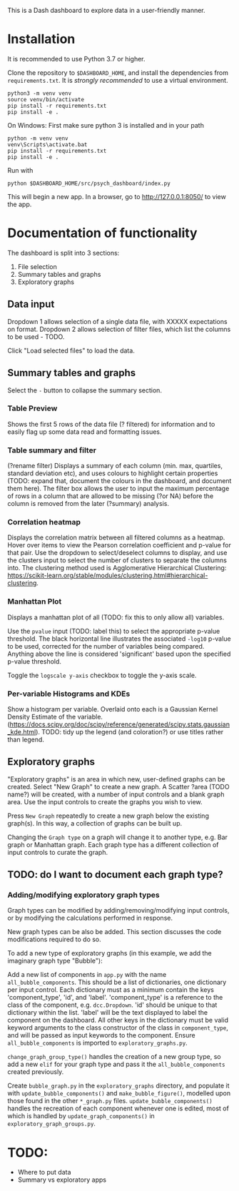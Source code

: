 This is a Dash dashboard to explore data in a user-friendly manner.

# Installation

It is recommended to use Python 3.7 or higher.

Clone the repository to `$DASHBOARD_HOME`, and install the dependencies from `requirements.txt`. 
It is _strongly recommended_ to use a virtual environment.
```
python3 -m venv venv
source venv/bin/activate
pip install -r requirements.txt
pip install -e .
```
On Windows: First make sure python 3 is installed and in your path
```
python -m venv venv
venv\Scripts\activate.bat
pip install -r requirements.txt
pip install -e .
```
Run with
```
python $DASHBOARD_HOME/src/psych_dashboard/index.py
```
This will begin a new app. In a browser, go to http://127.0.0.1:8050/ 
to view the app.

# Documentation of functionality
The dashboard is split into 3 sections:
1. File selection
2. Summary tables and graphs
3. Exploratory graphs

## Data input
Dropdown 1 allows selection of a single data file, with XXXXX expectations
on format.
Dropdown 2 allows selection of filter files, which list the columns to be
used - TODO.

Click "Load selected files" to load the data.

## Summary tables and graphs
Select the `-` button to collapse the summary section.

### Table Preview
Shows the first 5 rows of the data file (? filtered) for 
information and to easily flag up some data read and formatting issues.

### Table summary and filter
(?rename filter) Displays a summary of each 
column (min. max, quartiles, standard deviation etc), and uses colours to
highlight certain properties (TODO: expand that, document the colours in
the dashboard, and document them here). The filter box allows the user
to input the maximum percentage of rows in a column that are allowed to 
be missing (?or NA) before the column is removed from the later (?summary) 
analysis.

### Correlation heatmap
Displays the correlation matrix between all filtered
columns as a heatmap. Hover over items to view the Pearson correlation 
coefficient and p-value for that pair.
Use the dropdown to select/deselect columns to display, and use the
clusters input to select the number of clusters to separate the columns 
into. The clustering method used is Agglomerative Hierarchical Clustering:
https://scikit-learn.org/stable/modules/clustering.html#hierarchical-clustering.
 
### Manhattan Plot
Displays a manhattan plot of all (TODO: fix this to only
allow all) variables.

Use the `pvalue` input (TODO: label this) to select the
appropriate p-value threshold. The black horizontal line illustrates the
associated `-log10` p-value to be used, corrected for the number of variables
being compared. Anything above the line is considered 'significant' based
upon the specified p-value threshold.

Toggle the `logscale y-axis` checkbox to toggle the y-axis scale.

### Per-variable Histograms and KDEs
Show a histogram per variable. Overlaid onto each is a Gaussian Kernel 
Density Estimate of the variable. 
(https://docs.scipy.org/doc/scipy/reference/generated/scipy.stats.gaussian_kde.html).
TODO: tidy up the legend (and coloration?) or use titles rather than legend.

## Exploratory graphs
"Exploratory graphs" is an area in which new, user-defined graphs can be 
created. Select "New Graph" to create a new graph. A Scatter ?area (TODO name?)
will be created, with a number of input controls and a blank graph area.
Use the input controls to create the graphs you wish to view.

Press `New Graph` repeatedly to create a new graph below the existing graph(s).
In this way, a collection of graphs can be built up.

Changing the `Graph type` on a graph will change it to another type, e.g.
Bar graph or Manhattan graph. Each graph type has a different collection
of input controls to curate the graph.

## TODO: do I want to document each graph type?

### Adding/modifying exploratory graph types
Graph types can be modified by adding/removing/modifying input controls,
or by modifying the calculations performed in response.

New graph types can be also be added. This section discusses the code modifications required to do so.

To add a new type of exploratory graphs (in this example, we add the imaginary graph type "Bubble"):

Add a new list of components in `app.py` with the name `all_bubble_components`. This should be a list of dictionaries, 
one dictionary per input control. Each dictionary must as a minimum contain the keys 'component_type', 'id', and 
'label'. 'component_type' is a reference to the class of the component, e.g. `dcc.Dropdown`. 'id' should be unique
to that dictionary within the list. 'label' will be the text displayed to label the component on the dashboard.
All other keys in the dictionary must be valid keyword arguments to the class constructor of the class in 
`component_type`, and will be passed as input keywords to the component. Ensure `all_bubble_components` is imported
to `exploratory_graphs.py`.

`change_graph_group_type()` handles the creation of a new group type, so add a new `elif` for your graph type and pass
it the `all_bubble_components` created previously. 

Create `bubble_graph.py` in the `exploratory_graphs` directory, and populate it with `update_bubble_components()` and
`make_bubble_figure()`, modelled upon those found in the other `*_graph.py` files. `update_bubble_components()` handles
the recreation of each component whenever one is edited, most of which is handled by `update_graph_components()` in 
`exploratory_graph_groups.py`.


# TODO:
- Where to put data
- Summary vs exploratory apps